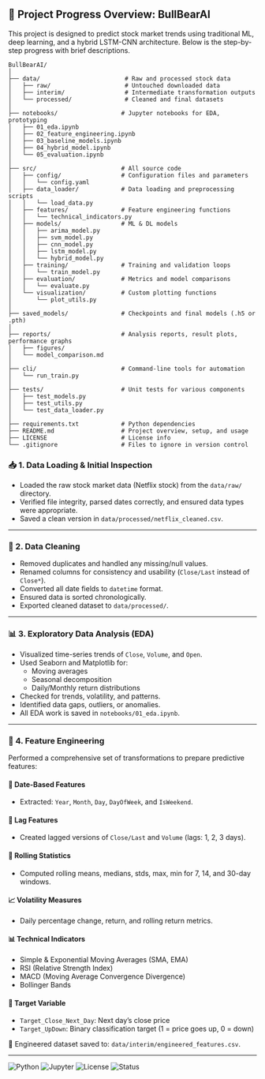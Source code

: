 
## 🚀 Project Progress Overview: BullBearAI

This project is designed to predict stock market trends using traditional ML, deep learning, and a hybrid LSTM-CNN architecture. Below is the step-by-step progress with brief descriptions.

```
BullBearAI/
│
├── data/                        # Raw and processed stock data
│   ├── raw/                     # Untouched downloaded data
│   ├── interim/                 # Intermediate transformation outputs
│   └── processed/               # Cleaned and final datasets
│
├── notebooks/                  # Jupyter notebooks for EDA, prototyping
│   ├── 01_eda.ipynb
│   ├── 02_feature_engineering.ipynb
│   ├── 03_baseline_models.ipynb
│   ├── 04_hybrid_model.ipynb
│   └── 05_evaluation.ipynb
│
├── src/                        # All source code
│   ├── config/                 # Configuration files and parameters
│   │   └── config.yaml
│   ├── data_loader/            # Data loading and preprocessing scripts
│   │   └── load_data.py
│   ├── features/               # Feature engineering functions
│   │   └── technical_indicators.py
│   ├── models/                 # ML & DL models
│   │   ├── arima_model.py
│   │   ├── svm_model.py
│   │   ├── cnn_model.py
│   │   ├── lstm_model.py
│   │   └── hybrid_model.py
│   ├── training/               # Training and validation loops
│   │   └── train_model.py
│   ├── evaluation/             # Metrics and model comparisons
│   │   └── evaluate.py
│   └── visualization/          # Custom plotting functions
│       └── plot_utils.py
│
├── saved_models/               # Checkpoints and final models (.h5 or .pth)
│
├── reports/                    # Analysis reports, result plots, performance graphs
│   ├── figures/
│   └── model_comparison.md
│
├── cli/                        # Command-line tools for automation
│   └── run_train.py
│
├── tests/                      # Unit tests for various components
│   ├── test_models.py
│   ├── test_utils.py
│   └── test_data_loader.py
│
├── requirements.txt            # Python dependencies
├── README.md                   # Project overview, setup, and usage
├── LICENSE                     # License info
└── .gitignore                  # Files to ignore in version control

```


### 📥 1. Data Loading & Initial Inspection
- Loaded the raw stock market data (Netflix stock) from the `data/raw/` directory.
- Verified file integrity, parsed dates correctly, and ensured data types were appropriate.
- Saved a clean version in `data/processed/netflix_cleaned.csv`.

---

### 🧹 2. Data Cleaning
- Removed duplicates and handled any missing/null values.
- Renamed columns for consistency and usability (`Close/Last` instead of `Close*`).
- Converted all date fields to `datetime` format.
- Ensured data is sorted chronologically.
- Exported cleaned dataset to `data/processed/`.

---

### 📊 3. Exploratory Data Analysis (EDA)
- Visualized time-series trends of `Close`, `Volume`, and `Open`.
- Used Seaborn and Matplotlib for:
  - Moving averages
  - Seasonal decomposition
  - Daily/Monthly return distributions
- Checked for trends, volatility, and patterns.
- Identified data gaps, outliers, or anomalies.
- All EDA work is saved in `notebooks/01_eda.ipynb`.

---

### 🧠 4. Feature Engineering
Performed a comprehensive set of transformations to prepare predictive features:

#### 📅 Date-Based Features
- Extracted: `Year`, `Month`, `Day`, `DayOfWeek`, and `IsWeekend`.

#### 🔁 Lag Features
- Created lagged versions of `Close/Last` and `Volume` (lags: 1, 2, 3 days).

#### 🔄 Rolling Statistics
- Computed rolling means, medians, stds, max, min for 7, 14, and 30-day windows.

#### 📈 Volatility Measures
- Daily percentage change, return, and rolling return metrics.

#### 📊 Technical Indicators
- Simple & Exponential Moving Averages (SMA, EMA)
- RSI (Relative Strength Index)
- MACD (Moving Average Convergence Divergence)
- Bollinger Bands

#### 🎯 Target Variable
- `Target_Close_Next_Day`: Next day’s close price
- `Target_UpDown`: Binary classification target (1 = price goes up, 0 = down)

📁 Engineered dataset saved to: `data/interim/engineered_features.csv`.

---

![Python](https://img.shields.io/badge/Python-3.10-blue?logo=python)
![Jupyter](https://img.shields.io/badge/Notebook-Jupyter-orange?logo=jupyter)
![License](https://img.shields.io/github/license/your-username/BullBearAI)
![Status](https://img.shields.io/badge/Progress-Phase%201%20✅-green)
